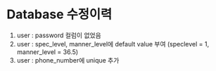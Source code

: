 # Database 수정이력

1. user : password 컬럼이 없었음
2. user : spec_level, manner_level에 default value 부여 (speclevel = 1, manner_level = 36.5)
3. user : phone_number에 unique 추가
